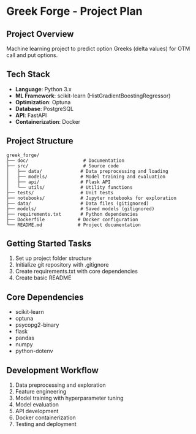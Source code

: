 # Greek Forge - Project Plan

## Project Overview
Machine learning project to predict option Greeks (delta values) for OTM call and put options.

## Tech Stack
- **Language**: Python 3.x
- **ML Framework**: scikit-learn (HistGradientBoostingRegressor)
- **Optimization**: Optuna
- **Database**: PostgreSQL
- **API**: FastAPI
- **Containerization**: Docker

## Project Structure
```
greek_forge/
├── doc/                    # Documentation
├── src/                    # Source code
│   ├── data/              # Data preprocessing and loading
│   ├── models/            # Model training and evaluation
│   ├── api/               # Flask API
│   └── utils/             # Utility functions
├── tests/                 # Unit tests
├── notebooks/             # Jupyter notebooks for exploration
├── data/                  # Data files (gitignored)
├── models/                # Saved models (gitignored)
├── requirements.txt       # Python dependencies
├── Dockerfile            # Docker configuration
└── README.md             # Project documentation
```

## Getting Started Tasks
1. Set up project folder structure
2. Initialize git repository with .gitignore
3. Create requirements.txt with core dependencies
4. Create basic README

## Core Dependencies
- scikit-learn
- optuna
- psycopg2-binary
- flask
- pandas
- numpy
- python-dotenv

## Development Workflow
1. Data preprocessing and exploration
2. Feature engineering
3. Model training with hyperparameter tuning
4. Model evaluation
5. API development
6. Docker containerization
7. Testing and deployment

